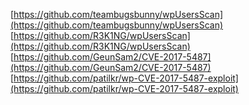 [https://github.com/teambugsbunny/wpUsersScan](https://github.com/teambugsbunny/wpUsersScan)
[https://github.com/R3K1NG/wpUsersScan](https://github.com/R3K1NG/wpUsersScan)
[https://github.com/GeunSam2/CVE-2017-5487](https://github.com/GeunSam2/CVE-2017-5487)
[https://github.com/patilkr/wp-CVE-2017-5487-exploit](https://github.com/patilkr/wp-CVE-2017-5487-exploit)
